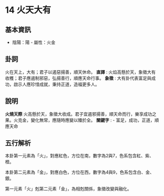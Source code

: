 # 14 火天大有

## 基本資訊
- 陰陽：陽 - 屬性：火金 
## 卦詞
火在天上，大有；君子以遏惡揚善，順天休命。
 **直譯** : 火焰高懸於天，象徵大有收穫；君子應遏制邪惡，弘揚善行，順應天命行事。
 **象徵** : 大有卦代表富足與成功，啟示人應珍惜成就，秉持正道，造福更多人。
## 說明
**火燒天際** 火高懸於天，象徵大收成。君子宜遏邪揚善，順天命而行，樂享成功之果。火克金，變化無常，應隨時應變以臻於全。
**關鍵字** : - 富足，成功，正道，順應天命
## 五行解析
本卦第一元素為「火」，對應紅色，方位在南，數字為2與7，色系包含紅、紫、橙。

本卦第二元素為「金」，對應白色，方位在西，數字為4與9，色系包含白、金、銀。

第一元素「火」剋第二元素「金」，為相剋關係，象徵改變與融化。

